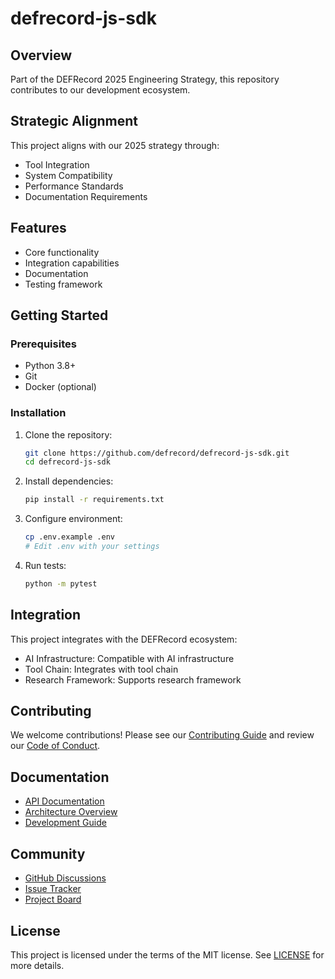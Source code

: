 # defrecord-js-sdk

## Overview
Part of the DEFRecord 2025 Engineering Strategy, this repository contributes to our development ecosystem.

## Strategic Alignment
This project aligns with our 2025 strategy through:
- Tool Integration
- System Compatibility
- Performance Standards
- Documentation Requirements

## Features
- Core functionality
- Integration capabilities
- Documentation
- Testing framework

## Getting Started
### Prerequisites
- Python 3.8+
- Git
- Docker (optional)

### Installation
1. Clone the repository:
   ```bash
   git clone https://github.com/defrecord/defrecord-js-sdk.git
   cd defrecord-js-sdk
   ```

2. Install dependencies:
   ```bash
   pip install -r requirements.txt
   ```

3. Configure environment:
   ```bash
   cp .env.example .env
   # Edit .env with your settings
   ```

4. Run tests:
   ```bash
   python -m pytest
   ```

## Integration
This project integrates with the DEFRecord ecosystem:
- AI Infrastructure: Compatible with AI infrastructure
- Tool Chain: Integrates with tool chain
- Research Framework: Supports research framework

## Contributing
We welcome contributions! Please see our [Contributing Guide](CONTRIBUTING.md) and review our [Code of Conduct](CODE_OF_CONDUCT.md).

## Documentation
- [API Documentation](docs/API.md)
- [Architecture Overview](docs/ARCHITECTURE.md)
- [Development Guide](docs/DEVELOPMENT.md)

## Community
- [GitHub Discussions](https://github.com/defrecord/defrecord-js-sdk/discussions)
- [Issue Tracker](https://github.com/defrecord/defrecord-js-sdk/issues)
- [Project Board](https://github.com/orgs/defrecord/projects?query=is%3Aopen)

## License
This project is licensed under the terms of the MIT license. See [LICENSE](LICENSE) for more details.
